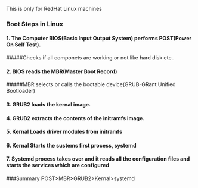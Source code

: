 This is only for RedHat Linux machines
### Boot Steps in Linux
#### 1. The Computer BIOS(Basic Input Output System) performs POST(Power On Self Test).
#####Checks if all componets are working or not like hard disk etc..
#### 2. BIOS reads the MBR(Master Boot Record) 
#####MBR selects or calls the bootable device(GRUB-GRant Unified Bootloader)
#### 3. GRUB2 loads the kernal image.
#### 4. GRUB2 extracts the contents of the initramfs image.
#### 5. Kernal Loads driver modules from initramfs
#### 6. Kernal Starts the sustems first process, systemd
#### 7. Systemd process takes over and it reads all the configuration files and starts the services which are configured

###Summary
POST>MBR>GRUB2>Kernal>systemd
